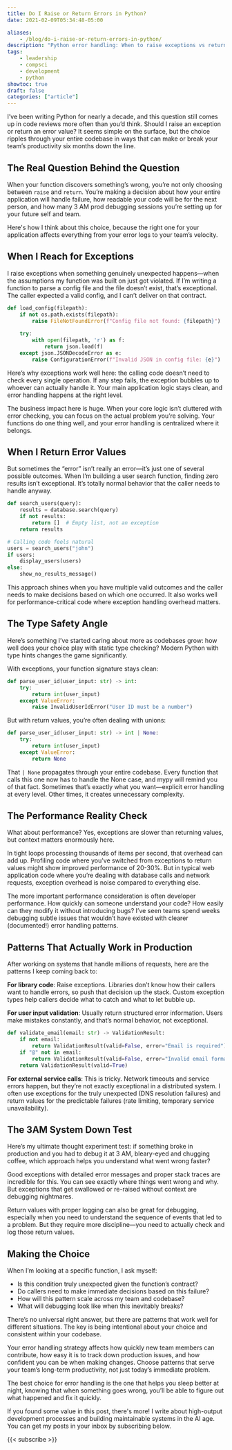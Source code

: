 ```yaml
---
title: Do I Raise or Return Errors in Python?
date: 2021-02-09T05:34:48-05:00

aliases:
    - /blog/do-i-raise-or-return-errors-in-python/
description: "Python error handling: When to raise exceptions vs return errors. Principal engineer's guide to building debuggable applications that fail predictably."
tags:
    - leadership
    - compsci
    - development
    - python
showtoc: true
draft: false
categories: ["article"]
---
```


I’ve been writing Python for nearly a decade, and this question still comes up in code reviews more often than you’d think. Should I raise an exception or return an error value? It seems simple on the surface, but the choice ripples through your entire codebase in ways that can make or break your team’s productivity six months down the line.

## The Real Question Behind the Question

When your function discovers something’s wrong, you’re not only choosing between `raise` and `return`. You’re making a decision about how your entire application will handle failure, how readable your code will be for the next person, and how many 3 AM prod debugging sessions you’re setting up for your future self and team.

Here's how I think about this choice, because the right one for your application affects everything from your error logs to your team’s velocity.

## When I Reach for Exceptions

I raise exceptions when something genuinely unexpected happens—when the assumptions my function was built on just got violated. If I’m writing a function to parse a config file and the file doesn’t exist, that’s exceptional. The caller expected a valid config, and I can’t deliver on that contract.

```python
def load_config(filepath):
    if not os.path.exists(filepath):
        raise FileNotFoundError(f"Config file not found: {filepath}")
    
    try:
        with open(filepath, 'r') as f:
            return json.load(f)
    except json.JSONDecodeError as e:
        raise ConfigurationError(f"Invalid JSON in config file: {e}")
```

Here’s why exceptions work well here: the calling code doesn’t need to check every single operation. If any step fails, the exception bubbles up to whoever can actually handle it. Your main application logic stays clean, and error handling happens at the right level.

The business impact here is huge. When your core logic isn’t cluttered with error checking, you can focus on the actual problem you’re solving. Your functions do one thing well, and your error handling is centralized where it belongs.

## When I Return Error Values

But sometimes the “error” isn’t really an error—it’s just one of several possible outcomes. When I’m building a user search function, finding zero results isn’t exceptional. It’s totally normal behavior that the caller needs to handle anyway.

```python
def search_users(query):
    results = database.search(query)
    if not results:
        return []  # Empty list, not an exception
    return results

# Calling code feels natural
users = search_users("john")
if users:
    display_users(users)
else:
    show_no_results_message()
```

This approach shines when you have multiple valid outcomes and the caller needs to make decisions based on which one occurred. It also works well for performance-critical code where exception handling overhead matters.

## The Type Safety Angle

Here’s something I’ve started caring about more as codebases grow: how well does your choice play with static type checking? Modern Python with type hints changes the game significantly.

With exceptions, your function signature stays clean:

```python
def parse_user_id(user_input: str) -> int:
    try:
        return int(user_input)
    except ValueError:
        raise InvalidUserIdError("User ID must be a number")
```

But with return values, you’re often dealing with unions:

```python
def parse_user_id(user_input: str) -> int | None:
    try:
        return int(user_input)
    except ValueError:
        return None
```

That `| None` propagates through your entire codebase. Every function that calls this one now has to handle the None case, and mypy will remind you of that fact. Sometimes that’s exactly what you want—explicit error handling at every level. Other times, it creates unnecessary complexity.

## The Performance Reality Check

What about performance? Yes, exceptions are slower than returning values, but context matters enormously here.

In tight loops processing thousands of items per second, that overhead can add up. Profiling code where you've switched from exceptions to return values might show improved performance of 20-30%. But in typical web application code where you’re dealing with database calls and network requests, exception overhead is noise compared to everything else.

The more important performance consideration is often developer performance. How quickly can someone understand your code? How easily can they modify it without introducing bugs? I’ve seen teams spend weeks debugging subtle issues that wouldn’t have existed with clearer (documented!) error handling patterns.

## Patterns That Actually Work in Production

After working on systems that handle millions of requests, here are the patterns I keep coming back to:

**For library code**: Raise exceptions. Libraries don’t know how their callers want to handle errors, so push that decision up the stack. Custom exception types help callers decide what to catch and what to let bubble up.

**For user input validation**: Usually return structured error information. Users make mistakes constantly, and that’s normal behavior, not exceptional.

```python
def validate_email(email: str) -> ValidationResult:
    if not email:
        return ValidationResult(valid=False, error="Email is required")
    if "@" not in email:
        return ValidationResult(valid=False, error="Invalid email format")
    return ValidationResult(valid=True)
```

**For external service calls**: This is tricky. Network timeouts and service errors happen, but they’re not exactly exceptional in a distributed system. I often use exceptions for the truly unexpected (DNS resolution failures) and return values for the predictable failures (rate limiting, temporary service unavailability).

## The 3AM System Down Test

Here’s my ultimate thought experiment test: if something broke in production and you had to debug it at 3 AM, bleary-eyed and chugging coffee, which approach helps you understand what went wrong faster?

Good exceptions with detailed error messages and proper stack traces are incredible for this. You can see exactly where things went wrong and why. But exceptions that get swallowed or re-raised without context are debugging nightmares.

Return values with proper logging can also be great for debugging, especially when you need to understand the sequence of events that led to a problem. But they require more discipline—you need to actually check and log those return values.

## Making the Choice

When I’m looking at a specific function, I ask myself:

- Is this condition truly unexpected given the function’s contract?
- Do callers need to make immediate decisions based on this failure?
- How will this pattern scale across my team and codebase?
- What will debugging look like when this inevitably breaks?

There’s no universal right answer, but there are patterns that work well for different situations. The key is being intentional about your choice and consistent within your codebase.

Your error handling strategy affects how quickly new team members can contribute, how easy it is to track down production issues, and how confident you can be when making changes. Choose patterns that serve your team’s long-term productivity, not just today’s immediate problem.

The best choice for error handling is the one that helps you sleep better at night, knowing that when something goes wrong, you’ll be able to figure out what happened and fix it quickly.

If you found some value in this post, there's more! I write about high-output development processes and building maintainable systems in the AI age. You can get my posts in your inbox by subscribing below.

{{< subscribe >}}
